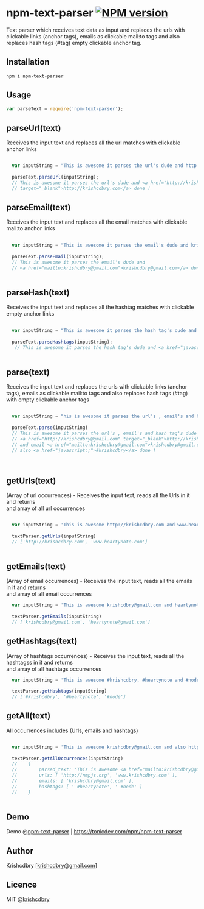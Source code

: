 # npm-text-parser [![NPM version](https://img.shields.io/npm/v/npm-text-parser.svg)](https://www.npmjs.com/package/npm-text-parser)
Text parser which receives text data as input and replaces the urls with clickable links (anchor tags), emails as clickable mail:to tags and also replaces hash tags (#tag) empty clickable anchor tag.

## Installation

```bash
npm i npm-text-parser
```

## Usage
```javascript
var parseText = require('npm-text-parser');
```

## parseUrl(text)

Receives the input text and replaces all the url matches with clickable anchor links 
```javascript

  var inputString = "This is awesome it parses the url's dude and http://krishcdbry.com done !"
  
  parseText.parseUrl(inputString);
  // This is awesome it parses the url's dude and <a href="http://krishcdbry.com" 
  // target="_blank">http://krishcdbry.com</a> done !
```

## parseEmail(text)

Receives the input text and replaces all the email matches with clickable mail:to anchor links  
```javascript
  
  var inputString = "This is awesome it parses the email's dude and krishcdbry@gmail.com done !"
  
  parseText.parseEmail(inputString);
  // This is awesome it parses the email's dude and  
  // <a href="mailto:krishcdbry@gmail.com">krishcdbry@gmail.com</a> done !
 
```

## parseHash(text)
Receives the input text and replaces all the hashtag matches with clickable empty anchor links
```javascript
  
  var inputString = "This is awesome it parses the hash tag's dude and #krishcdbry done !"
  
  parseText.parseHashtags(inputString);
   // This is awesome it parses the hash tag's dude and <a href="javascript:;">#krishcdbry</a> done !
 
```

## parse(text)
  Receives the input text and replaces the urls with clickable links (anchor tags),
  emails as clickable mail:to tags and also replaces hash tags (#tag) with empty clickable anchor tags
```javascript

  var inputString = "his is awesome it parses the url's , email's and hash tag's dude http://krishcdbry@gmail.com and email krishcdbry@gmail.com also #krishcdbry done !"
 
  parseText.parse(inputString)
  // This is awesome it parses the url's , email's and hash tag's dude 
  // <a href="http://krishcdbry@gmail.com" target="_blank">http://krishcdbry@gmail.com</a>
  // and email <a href="mailto:krishcdbry@gmail.com">krishcdbry@gmail.com</a> 
  // also <a href="javascript:;">#krishcdbry</a> done !
 
 
```

## getUrls(text) 
 (Array of url occurrences) - Receives the input text, reads all the Urls in it and returns  
 and array of all url occurrences 
```javascript

  var inputString = 'This is awesome http://krishcdbry.com and www.heartynote.com done !'
 
  textParser.getUrls(inputString)
  // ['http://krishcdbry.com', 'www.heartynote.com']
 
```


## getEmails(text) 
  (Array of email occurrences) - Receives the input text, reads all the emails in it and returns  
  and array of all email occurrences 

```javascript
  var inputString = 'This is awesome krishcdbry@gmail.com and heartynote@gmail.com done !'
 
  textParser.getEmails(inputString)
  // ['krishcdbry@gmail.com', 'heartynote@gmail.com']
```
			
			
## getHashtags(text) 
 (Array of hashtags occurrences) - Receives the input text, reads all the hashtagss in it and returns  
 and array of all hashtags occurrences 

```javascript
  var inputString = 'This is awesome #krishcdbry, #heartynote and #node done !'
 
  textParser.getHashtags(inputString)
  // ['#krishcdbry', '#heartynote', '#node']
```

## getAll(text) 
All occurrences includes (Urls, emails and hashtags)

```javascript

  var inputString = 'This is awesome krishcdbry@gmail.com and also http://nmpjs.org, www.krishcdbry.com and #heartynote and #node done !'
 
  textParser.getAllOccurrences(inputString)
  //	{
  //		parsed_text: 'This is awesome <a href="mailto:krishcdbry@gmail.com">krishcdbry@gmail.com</a> and also <a href="http://nmpjs.org" target="_blank">http://nmpjs.org</a>, <a href="www.krishcdbry.com" target="_blank">www.krishcdbry.com</a> and<a href="javascript:;" target="_blank"> #heartynote</a> and<a href="javascript:;" target="_blank"> #node</a> done !',
  //		urls: [ 'http://nmpjs.org', 'www.krishcdbry.com' ],
  //		emails: [ 'krishcdbry@gmail.com' ],
  //		hashtags: [ ' #heartynote', ' #node' ]
  //	}
 
```

## Demo
Demo @[npm-text-parser](https://tonicdev.com/npm/npm-text-parser)
| https://tonicdev.com/npm/npm-text-parser

## Author
Krishcdbry [krishcdbry@gmail.com]

## Licence
MIT @[krishcdbry](krishcdbry.com)
